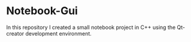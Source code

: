# Notebook-Gui
In this repository I created a small notebook project in C++ using the Qt-creator development environment.
